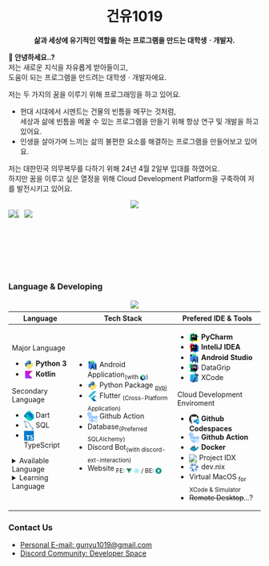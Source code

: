 
<h1 align="center">건유1019</h1>
<p align="center">
  <b>삶과 세상에 유기적인 역할을 하는 프로그램을 만드는 대학생ㆍ개발자.</b>
</p>


**👋 안녕하세요..?**<br/>
저는 새로운 지식을 자유롭게 받아들이고,</br>
도움이 되는 프로그램을 만드려는 대학생ㆍ개발자에요.</br>

저는 두 가지의 꿈을 이루기 위해 프로그래밍을 하고 있어요.
<ul>
  <li>현대 시대에서 시멘트는 건물의 빈틈을 메꾸는 것처럼,</br>세상과 삶에 빈틈을 메꿀 수 있는 프로그램을 만들기 위해 항상 연구 및 개발을 하고 있어요.</li>
  <li>인생을 살아가며 느끼는 삶의 불편한 요소를 해결하는 프로그램을 만들어보고 있어요.</li>
</ul>

저는 대한민국 의무복무를 다하기 위해 24년 4월 2일부 입대를 하였어요.<br/>
하지만 꿈을 이루고 싶은 열정을 위해 Cloud Development Platform을 구축하여 저를 발전시키고 있어요.


<center>
  <img src="https://github-profile-trophy.vercel.app?username=gunyu1019&theme=dracula&column=-1&row=1&margin-w=8&margin-h=8&no-bg=false&no-frame=false&order=4" />
</center>
<div style="display: flex;">
  <img style="max-width: 33%" src="https://github-readme-stats.vercel.app/api?username=gunyu1019&count_private=true&show_icons=true&theme=tokyonight" height="120" />
  <a href="https://solved.ac/profile/gunyu1019">
    <img style="max-width: 33%" src="http://mazassumnida.wtf/api/v2/generate_badge?boj=gunyu1019" height="120" />
  </a>
  <img style="max-width: 33%" src="https://github-readme-streak-stats.herokuapp.com/?user=gunyu1019&theme=black-ice&hide_border=false" height="120" />
</div>

### Language & Developing

<table>
    <thead>
        <td align="center" colspan="3">
          <img src="https://github-readme-stats.vercel.app/api/top-langs/?username=gunyu1019&theme=dracula&layout=compact" height="150" />
        </td>
        <tr>
          <th>Language</th>
          <th>Tech Stack</th>
          <th>Prefered IDE & Tools</th>
        </tr>
    </thead>
    <tbody>
        <tr>
           <td>
             Major Language
             <ul>
               <li><img src="https://github.com/devicons/devicon/blob/master/icons/python/python-original.svg" height="20px" align="center"> <b>Python 3</b></li>
               <li><img src="https://github.com/devicons/devicon/blob/master/icons/kotlin/kotlin-original.svg" height="20px" align="center"> <b>Kotlin</b></li>
             </ul>
             Secondary Language
                   <ul>
                     <li><img src="https://github.com/devicons/devicon/blob/master/icons/dart/dart-original.svg" height="20px" align="center"> Dart</li>
                     <li><img src="https://github.com/devicons/devicon/blob/master/icons/mysql/mysql-original.svg" height="20px" align="center"> SQL</li>
                     <li><img src="https://github.com/devicons/devicon/blob/master/icons/typescript/typescript-original.svg" height="20px" align="center"> TypeScript</li>
                   </ul> 
               <details>
                 <summary>Available Language</summary>
                 <li><img src="https://github.com/devicons/devicon/blob/master/icons/c/c-original.svg" height="20px" align="center"> C</li>
                 <li><img src="https://github.com/devicons/devicon/blob/master/icons/java/java-original.svg" height="20px" align="center"> Java</li>
                 <li><img src="https://github.com/devicons/devicon/blob/master/icons/javascript/javascript-original.svg" height="20px" align="center"> JavaScript</li>
                 <li><img src="https://github.com/devicons/devicon/blob/master/icons/php/php-original.svg" height="20px" align="center"> PHP</li>
               </details>
               <details>
                 <summary>Learning Language</summary>
                 <li><img src="https://github.com/devicons/devicon/blob/master/icons/swift/swift-original.svg" height="20px" align="center"> Swift<sub>(Learning in 25Q1)</sub></li>
               </details>
             </ul> 
           </td>
            <td>
              <ul>
                <li><img src="https://github.com/devicons/devicon/blob/master/icons/androidstudio/androidstudio-original.svg" height="20px" align="center"> Android Application<sub>(with <img src="https://github.com/devicons/devicon/blob/master/icons/jetpackcompose/jetpackcompose-original.svg" height="12px" align="center">)</sub></li>
                <li><img src="https://github.com/devicons/devicon/blob/master/icons/python/python-original.svg" height="20px" align="center"> Python Package <sub><a href="https://pypi.org/user/gunyu1019/">pypi</a></sub></li>
                <li><img src="https://github.com/devicons/devicon/blob/master/icons/flutter/flutter-original.svg" height="20px" align="center"> Flutter <sub>(Cross-Platform Application)</sub></li>
                <li><img src="https://github.com/devicons/devicon/blob/master/icons/githubactions/githubactions-original.svg" height="20px" align="center"> Github Action</li>
                <li>Database<sub>(Preferred SQLAlchemy)</sub></li>
                <li>Discord Bot<sub>(with discord-ext-interaction)</sub></li>
                <li>
                  Website
                  <sub>
                    FE: <img src="https://github.com/devicons/devicon/blob/master/icons/vuejs/vuejs-original.svg" height="12px" align="center">
                    <img src="https://github.com/devicons/devicon/blob/master/icons/react/react-original.svg" height="12px" align="center"> /
                    BE: 
                    <img src="https://github.com/devicons/devicon/blob/master/icons/fastapi/fastapi-original.svg" height="12px" align="center">
                  </sub>
                </li>
              </ul>
          </td>
          <td>
             <ul>
               <li><img src="https://github.com/devicons/devicon/blob/master/icons/pycharm/pycharm-original.svg" height="20px" align="center"> <b>PyCharm</b></li>
               <li><img src="https://github.com/devicons/devicon/blob/master/icons/intellij/intellij-original.svg" height="20px" align="center"> <b>InteliJ IDEA</b></li>
               <li><img src="https://github.com/devicons/devicon/blob/master/icons/androidstudio/androidstudio-original.svg" height="20px" align="center"> <b>Android Studio</b></li>
               <li><img src="https://github.com/devicons/devicon/blob/master/icons/datagrip/datagrip-original.svg" height="20px" align="center"> DataGrip</li>
               <li><img src="https://github.com/devicons/devicon/blob/master/icons/xcode/xcode-original.svg" height="20px" align="center"> XCode</li>
             </ul>
             Cloud Development Enviroment
             <ul>
               <li><img src="https://github.com/devicons/devicon/blob/master/icons/githubcodespaces/githubcodespaces-original.svg" height="20px" align="center"> <b>Github Codespaces</b></li>
                <li><img src="https://github.com/devicons/devicon/blob/master/icons/githubactions/githubactions-original.svg" height="20px" align="center"> <b>Github Action</b></li>
                <li><img src="https://github.com/devicons/devicon/blob/master/icons/docker/docker-original.svg" height="20px" align="center"> <b>Docker</b></li>
               <li><img src="https://developers.google.com/static/idx/images/icon-192.png" height="20px" align="center"> Project IDX</li>
               <li><img src="https://github.com/devicons/devicon/blob/master/icons/nixos/nixos-original.svg" height="20px" align="center"> dev.nix</li>
               <li>Virtual MacOS <sub>for XCode & Simulator</sub></li>
               <li><strike>Remote Desktop</strike>...?</li>
             </ul>
          </td>
        </tr>
    </tbody>
</table>

### Contact Us
<ul>
  <li><a href="mailto:gunyu1019@gmail.com">
    Personal E-mail: gunyu1019@gmail.com
  </a></li>
  <li><a href="https://discord.gg/YWUvFQ69us">Discord Community: Developer Space</a></li>
  <!--- <li><a href="mailto:gunyu1019@yhs.kr">
    Offical mail: gunyu1019@yhs.kr
  </a></li> --->
</ul>

